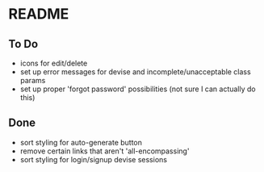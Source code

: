 # README

To Do
-----
- icons for edit/delete
- set up error messages for devise and incomplete/unacceptable class params
- set up proper 'forgot password' possibilities (not sure I can actually do this)

Done
-----
- sort styling for auto-generate button
- remove certain links that aren't 'all-encompassing'
- sort styling for login/signup devise sessions
